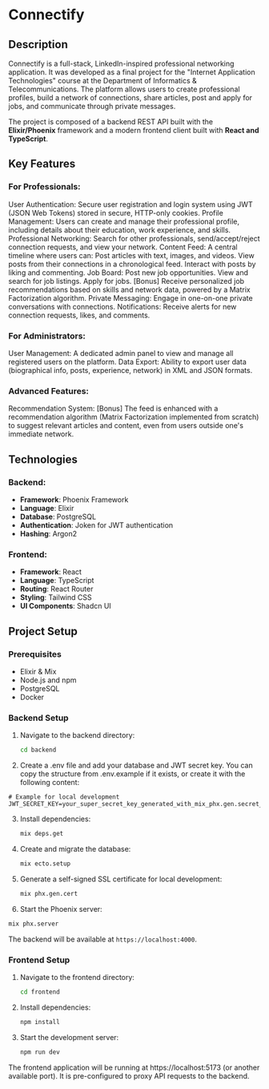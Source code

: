 # Connectify

## Description
Connectify is a full-stack, LinkedIn-inspired professional networking application. It was developed as a final project for the "Internet Application Technologies" course at the Department of Informatics & Telecommunications. The platform allows users to create professional profiles, build a network of connections, share articles, post and apply for jobs, and communicate through private messages.

The project is composed of a backend REST API built with the **Elixir/Phoenix** framework and a modern frontend client built with **React and TypeScript**.

## Key Features
### For Professionals:
User Authentication: Secure user registration and login system using JWT (JSON Web Tokens) stored in secure, HTTP-only cookies.
Profile Management: Users can create and manage their professional profile, including details about their education, work experience, and skills.
Professional Networking: Search for other professionals, send/accept/reject connection requests, and view your network.
Content Feed: A central timeline where users can:
Post articles with text, images, and videos.
View posts from their connections in a chronological feed.
Interact with posts by liking and commenting.
Job Board:
Post new job opportunities.
View and search for job listings.
Apply for jobs.
[Bonus] Receive personalized job recommendations based on skills and network data, powered by a Matrix Factorization algorithm.
Private Messaging: Engage in one-on-one private conversations with connections.
Notifications: Receive alerts for new connection requests, likes, and comments.
### For Administrators:
User Management: A dedicated admin panel to view and manage all registered users on the platform.
Data Export: Ability to export user data (biographical info, posts, experience, network) in XML and JSON formats.
### Advanced Features:
Recommendation System: [Bonus] The feed is enhanced with a recommendation algorithm (Matrix Factorization implemented from scratch) to suggest relevant articles and content, even from users outside one's immediate network.

## Technologies
### Backend:
- **Framework**: Phoenix Framework
- **Language**: Elixir
- **Database**: PostgreSQL
- **Authentication**: Joken for JWT authentication
- **Hashing**: Argon2

### Frontend:
- **Framework**: React
- **Language**: TypeScript
- **Routing**: React Router
- **Styling**: Tailwind CSS
- **UI Components**: Shadcn UI

## Project Setup
### Prerequisites
- Elixir & Mix
- Node.js and npm
- PostgreSQL
- Docker
### Backend Setup
1. Navigate to the backend directory:
   ```bash
   cd backend
   ```
2. Create a .env file and add your database and JWT secret key. You can copy the structure from .env.example if it exists, or create it with the following content:
```
# Example for local development
JWT_SECRET_KEY=your_super_secret_key_generated_with_mix_phx.gen.secret_64
```
3. Install dependencies:
   ```bash
   mix deps.get
   ```
4. Create and migrate the database:
    ```bash
    mix ecto.setup
    ```
5. Generate a self-signed SSL certificate for local development:
   ```bash
   mix phx.gen.cert 
   ```

6. Start the Phoenix server:
```bash
mix phx.server
```

The backend will be available at `https://localhost:4000`.

### Frontend Setup
1. Navigate to the frontend directory:
    ```bash
    cd frontend
    ```
2. Install dependencies:
    ```bash
    npm install
    ```
3. Start the development server:
    ```bash
    npm run dev
    ```

The frontend application will be running at https://localhost:5173 (or another available port). It is pre-configured to proxy API requests to the backend.